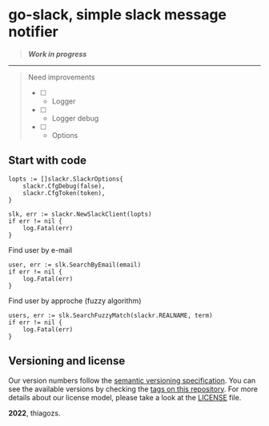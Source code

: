 # go-slack, simple slack message notifier

> ***Work in progress***
---
> Need improvements
> * [ ] - Logger
> * [ ] - Logger debug
> * [ ] - Options

## Start with code

```golang
lopts := []slackr.SlackrOptions{
    slackr.CfgDebug(false),
    slackr.CfgToken(token),
}

slk, err := slackr.NewSlackClient(lopts)
if err != nil {
    log.Fatal(err)
}
```

Find user by e-mail

```golang
user, err := slk.SearchByEmail(email)
if err != nil {
    log.Fatal(err)
}
```

Find user by approche (fuzzy algorithm)

```golang
users, err := slk.SearchFuzzyMatch(slackr.REALNAME, term)
if err != nil {
    log.Fatal(err)
}
```
## Versioning and license

Our version numbers follow the [semantic versioning specification](http://semver.org/). You can see the available versions by checking the [tags on this repository](https://github.com/thiagozs/go-slack/tags). For more details about our license model, please take a look at the [LICENSE](LICENSE) file.

**2022**, thiagozs.